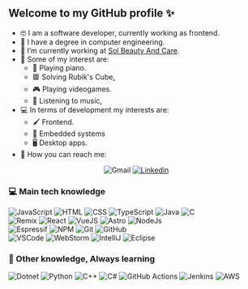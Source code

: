 ## Welcome to my GitHub profile ✨

- 🤓 I am a software developer, currently working as frontend.
- 📜 I have a degree in computer engineering.
- 👄 I’m currently working at [Sol Beauty And Care][sbc_url].
- 🎨 Some of my interest are:
  - 🎹 Playing piano.
  - 🟥 Solving Rubik's Cube[.](https://www.worldcubeassociation.org/persons/2016GALE06)
  - 🎮 Playing videogames.
  - 🎵 Listening to music[.](https://www.last.fm/user/PauLokis)
- 💻 In terms of development my interests are:
  - 🖌️ Frontend.
  - 🤖 Embedded systems
  - 🖥️ Desktop apps.
- 📩 How you can reach me:

<div align="center">

![Gmail][gmail_badge]
[![Linkedin][linkedin_badge]][linkedin_url]

</div>

### 💻 Main tech knowledge

![JavaScript][js_badge]
![HTML][html_badge]
![CSS][css_badge]
![TypeScript][ts_badge]
![Java][java_badge]
![C][c_badge] \
![Remix][remix_badge]
![React][react_badge] 
![VueJS][vue_badge]
![Astro][astro_badge]
![NodeJs][nodejs_badge] \
![Espressif][espressif_badge]
![NPM][npm_badge]
![Git][git_badge]
![GitHub][github_badge] \
![VSCode][vscode_badge] 
![WebStorm][webstorm_badge]
![IntelliJ][intellij_badge]
![Eclipse][eclipse_badge]

### 📖 Other knowledge, Always learning

![Dotnet][dotnet_badge]
![Python][python_badge]
![C++][c++_badge]
![C#][c#_badge]
![GitHub Actions][github-actions_badge]
![Jenkins][jenkins_badge]
![AWS][aws_badge]

[sbc_url]: https://solbeautyandcare.com/
[linkedin_url]: https://www.linkedin.com/in/paul2g/

[js_badge]: https://img.shields.io/badge/JavaScript-%23323330.svg?logo=javascript&logoColor=%23F7DF1E
[ts_badge]: https://img.shields.io/badge/TypeScript-%23007ACC.svg?&style=flat&logo=typescript&logoColor=white
[html_badge]: https://img.shields.io/badge/HTML5-E34F26.svg?&style=flat&logo=html5&logoColor=white
[css_badge]: https://img.shields.io/badge/CSS3-%231572B6.svg?&style=flat&logo=css3&logoColor=white
[react_badge]: https://img.shields.io/badge/React-%2320232a.svg?logo=react&logoColor=%2361DAFB
[vue_badge]: https://img.shields.io/badge/VueJS-%2335495e.svg?logo=vuedotjs&logoColor=%234FC08D
[astro_badge]: https://img.shields.io/badge/Astro-%232C2052.svg?logo=astro&logoColor=white
[remix_badge]: https://img.shields.io/badge/Remix-%23000.svg?logo=remix&logoColor=white
[dotnet_badge]: https://img.shields.io/badge/.NET-5C2D91?logo=.net&logoColor=white
[nodejs_badge]: https://img.shields.io/badge/NodeJS-339933.svg?&style=flat&logo=node.js&logoColor=white
[java_badge]: https://img.shields.io/badge/Java-%23ED8B00.svg?logo=openjdk&logoColor=white
[c_badge]: https://img.shields.io/badge/C-%2300599C.svg?logo=c&logoColor=white
[c++_badge]: https://img.shields.io/badge/C++-%2300599C.svg?logo=c%2B%2B&logoColor=white
[c#_badge]: https://img.shields.io/badge/C%23-%23239120.svg?logo=csharp&logoColor=white
[python_badge]: https://img.shields.io/badge/Python-3776AB.svg?&style=flat&logo=python&logoColor=white
[npm_badge]: https://img.shields.io/badge/NPM-%23CB3837.svg?logo=npm&logoColor=white
[espressif_badge]: https://img.shields.io/badge/Espressif-E7352C.svg?logo=espressif&logoColor=white
[git_badge]: https://img.shields.io/badge/Git-%23F05033.svg?&style=flat&logo=git&logoColor=white
[github_badge]: https://img.shields.io/badge/GitHub-%23121011.svg?&style=flat&logo=github&logoColor=white
[github-actions_badge]: https://img.shields.io/badge/GitHUb%20Actions-2088FF.svg?&style=flat&logo=github-actions&logoColor=white
[jenkins_badge]: https://img.shields.io/badge/Jenkins-%232C5263.svg?logo=jenkins&logoColor=white
[aws_badge]: https://img.shields.io/badge/AWS-%23FF9900.svg?logo=amazon-aws&logoColor=white
[vscode_badge]: https://img.shields.io/badge/VSCode-007ACC.svg?&style=flat&logo=visual-studio-code
[webstorm_badge]: https://img.shields.io/badge/WebStorm-143?logo=webstorm&logoColor=white&color=black
[intellij_badge]: https://img.shields.io/badge/IntelliJ-000000.svg?&style=flat&logo=intellij-idea
[eclipse_badge]: https://img.shields.io/badge/Eclipse-2C2255.svg?&style=flat&logo=eclipse

[linkedin_badge]: https://img.shields.io/badge/Linkedin-%230077B5.svg?style=for-the-badge&logo=linkedin&logoColor=white
[gmail_badge]: https://img.shields.io/badge/Gmail-D14836?style=for-the-badge&logo=gmail&logoColor=white

